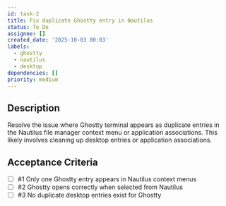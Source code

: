 ```yaml
---
id: task-2
title: Fix duplicate Ghostty entry in Nautilus
status: To Do
assignee: []
created_date: '2025-10-03 00:03'
labels:
  - ghostty
  - nautilus
  - desktop
dependencies: []
priority: medium
---
```


## Description

<!-- SECTION:DESCRIPTION:BEGIN -->
Resolve the issue where Ghostty terminal appears as duplicate entries in the Nautilus file manager context menu or application associations. This likely involves cleaning up desktop entries or application associations.
<!-- SECTION:DESCRIPTION:END -->

## Acceptance Criteria
<!-- AC:BEGIN -->
- [ ] #1 Only one Ghostty entry appears in Nautilus context menus
- [ ] #2 Ghostty opens correctly when selected from Nautilus
- [ ] #3 No duplicate desktop entries exist for Ghostty
<!-- AC:END -->
